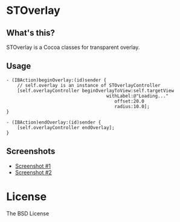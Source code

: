 # STOverlay

## What's this?

STOverlay is a Cocoa classes for transparent overlay.

## Usage

``` objc
- (IBAction)beginOverlay:(id)sender {
    // self.overlay is an instance of STOverlayController
    [self.overlayController beginOverlayToView:self.targetView
                                     withLabel:@"Loading..."
                                        offset:20.0
                                        radius:10.0];
}

- (IBAction)endOverlay:(id)sender {
    [self.overlayController endOverlay];
}
```

## Screenshots

* [Screenshot #1](http://gyazo.com/538f74d88d41395c14810639c8225919)
* [Screenshot #2](http://gyazo.com/e20a18f1a606f102488eca8c9df9ed7e)

# License

The BSD License
